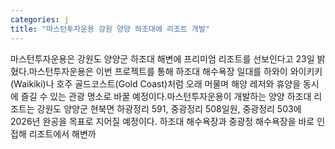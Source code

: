 ```yaml
---
categories: j
title: "마스턴투자운용 강원 양양 하조대에 리조트 개발"
---
```

마스턴투자운용은 강원도 양양군 하조대 해변에 프리미엄 리조트를 선보인다고 23일 밝혔다.마스턴투자운용은 이번 프로젝트를 통해 하조대 해수욕장 일대를 하와이 와이키키(Waikiki)나 호주 골드코스트(Gold Coast)처럼 오래 머물며 해양 레저와 휴양을 동시에 즐길 수 있는 관광 명소로 바꿀 예정이다.마스턴투자운용이 개발하는 양양 하조대 리조트는 강원도 양양군 현북면 하광정리 591, 중광정리 508일원, 중광정리 503에 2026년 완공을 목표로 지어질 예정이다. 하조대 해수욕장과 중광정 해수욕장을 바로 인접해 리조트에서 해변까
